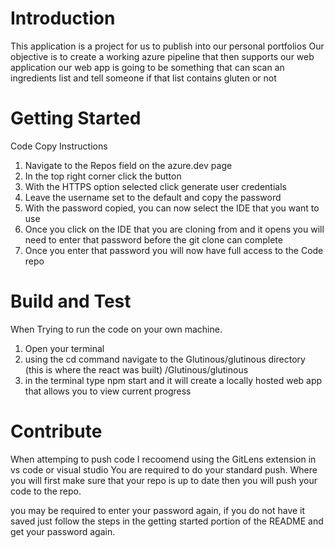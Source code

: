 # Introduction 
This application is a project for us to publish into our personal portfolios
Our objective is to create a working azure pipeline that then supports our web application
our web app is going to be something that can scan an ingredients list and tell someone 
if that list contains gluten or not

# Getting Started
Code Copy Instructions
1. Navigate to the Repos field on the azure.dev page
2. In the top right corner click the <Clone> button
3. With the HTTPS option selected click generate user credentials
4. Leave the username set to the default and copy the password
5. With the password copied, you can now select the IDE that you want to use
6. Once you click on the IDE that you are cloning from and it opens you will need to enter that password before
the git clone can complete
7. Once you enter that password you will now have full access to the Code repo

# Build and Test
When Trying to run the code on your own machine.
1. Open your terminal
2. using the cd command navigate to the Glutinous/glutinous directory (this is where the react was built)
/Glutinous/glutinous
3. in the terminal type npm start and it will create a locally hosted web app that allows you to view
current progress



# Contribute
When attemping to push code I recoomend using the GitLens extension in vs code or visual studio
You are required to do your standard push. Where you will first make sure that your repo is up to date
then you will push your code to the repo.

you may be required to enter your password again, if you do not have it saved just follow the steps in the 
getting started portion of the README and get your password again.
